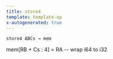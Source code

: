 ```yaml
---
title: store4
template: template-op
x-autogenerated: true
---
```


`store4 ABCs → mem`

mem[RB + Cs : 4] = RA -- wrap i64 to i32
